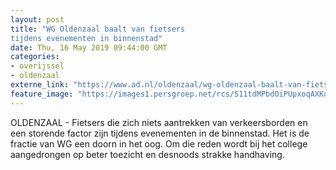 ```yaml
---
layout: post
title: "WG Oldenzaal baalt van fietsers
tijdens evenementen in binnenstad"
date: Thu, 16 May 2019 09:44:00 GMT
categories: 
- overijssel 
- oldenzaal 
externe_link: "https://www.ad.nl/oldenzaal/wg-oldenzaal-baalt-van-fietsers-tijdens-evenementen-in-binnenstad~a6ee7149/"
feature_image: "https://images1.persgroep.net/rcs/S11tdMPbdOiPUpxoqAXKqGsYgiQ/diocontent/106003077/_fitwidth/400/?appId=21791a8992982cd8da851550a453bd7f&quality=0.7"
---
```


OLDENZAAL - Fietsers die zich niets aantrekken van verkeersborden en een storende factor zijn tijdens evenementen in de binnenstad. Het is de fractie van WG een doorn in het oog. Om die reden wordt bij het college aangedrongen op beter toezicht en desnoods strakke handhaving.
